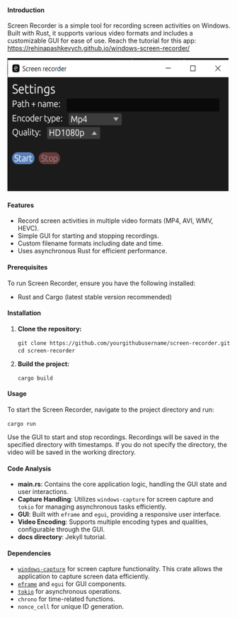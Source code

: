 #### Introduction

Screen Recorder is a simple tool for recording screen activities on Windows. Built with Rust, it supports various video formats and includes a customizable GUI for ease of use. Reach the tutorial for this app: https://rehinapashkevych.github.io/windows-screen-recorder/

<img src="images/Screenshot_131.png" alt="app img" width="500" height="300">


#### Features

*   Record screen activities in multiple video formats (MP4, AVI, WMV, HEVC).
*   Simple GUI for starting and stopping recordings.
*   Custom filename formats including date and time.
*   Uses asynchronous Rust for efficient performance.

#### Prerequisites

To run Screen Recorder, ensure you have the following installed:

*   Rust and Cargo (latest stable version recommended)

#### Installation

1.  **Clone the repository:**
    
    `git clone https://github.com/yourgithubusername/screen-recorder.git cd screen-recorder`
    
2.  **Build the project:**
    
    `cargo build`
    

#### Usage

To start the Screen Recorder, navigate to the project directory and run:

`cargo run`

Use the GUI to start and stop recordings. Recordings will be saved in the specified directory with timestamps. If you do not specify the directory, the video will be saved in the working directory.

#### Code Analysis

*   **main.rs**: Contains the core application logic, handling the GUI state and user interactions.
*   **Capture Handling**: Utilizes `windows-capture` for screen capture and `tokio` for managing asynchronous tasks efficiently.
*   **GUI**: Built with `eframe` and `egui`, providing a responsive user interface.
*   **Video Encoding**: Supports multiple encoding types and qualities, configurable through the GUI.
*   **docs directory**: Jekyll tutorial.

#### Dependencies
- [`windows-capture`](https://github.com/NiiightmareXD/windows-capture/tree/main) for screen capture functionality. This crate allows the application to capture screen data efficiently.
- [`eframe`](https://docs.rs/eframe/latest/eframe/) and `egui` for GUI components.
- [`tokio`](https://docs.rs/tokio/latest/tokio/) for asynchronous operations.
- `chrono` for time-related functions.
- `nonce_cell` for unique ID generation.
